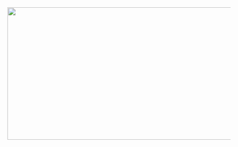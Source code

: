 <a href="https://www.gitanimals.org/en_US?utm_medium=image&utm_source=florianmg&utm_content=farm">
<img
  src="https://render.gitanimals.org/farms/florianmg"
  width="600"
  height="300"
/>
</a>

